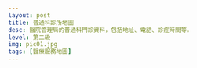 ```yaml
---
layout: post
title: 普通科診所地圖
desc: 醫院管理局的普通科門診資料，包括地址、電話、診症時間等。
level: 第二級
img: pic01.jpg
tags: [醫療服務地圖]
---
```


<script src="https://cdnjs.cloudflare.com/ajax/libs/jquery/3.1.0/jquery.min.js"></script>
<script src="https://cdn.jsdelivr.net/npm/chrono-node@1.3.5/chrono.min.js"></script>
<!-- Google Maps API javascript -->

<!-- Import the visualization javascript -->
<script type="text/javascript" src="https://www.google.com/jsapi"></script>

<!-- Initialize visualization -->
<script type="text/javascript">
  google.load('visualization', '1', {});
</script>

<script type="text/javascript">

var tableid = '1gnDhfJHKfOMjOvq4teyuEZB8moCY6LAuDS7Rxhvk'; //the table id
var map;
var mapDiv;
var storedResponse;

/* INITIALIZE - initialize the map and geocoder */

function authenticated(){ google.maps.event.addDomListener(window, 'load', initialize); }

function initialize() {
  //make gviz request
  setData();
  mapDiv = document.getElementById('map_canvas');
  map = new google.maps.Map(mapDiv, {
    center: new google.maps.LatLng(22.38269281766774, 114.10987863448963), //the center lat and long
    zoom: 11, //zoom
    mapTypeId: google.maps.MapTypeId.ROADMAP //the map style
  });
   var viewport = document.querySelector("meta[name=viewport]");
   viewport.setAttribute('content', 'initial-scale=1.0, user-scalable=no');
   mapDiv.style.width = '100%';
   mapDiv.style.height = '500px';
  
}

/* GVIZ - get data from Fusion Tables */

function setData() {
  //create a viz query to send to Fusion Tables
  var query = new google.visualization.Query('https://www.google.com/fusiontables/gvizdata?tq=' + encodeURIComponent("SELECT * FROM 1gnDhfJHKfOMjOvq4teyuEZB8moCY6LAuDS7Rxhvk"));
  
  //set the callback function that will be called when the query returns
  query.send(getData);
}

//define callback function, this is called when the results are returned
function getData(response) {
  if (!response)
    return;
  storedResponse = response;

  //for more information on the response object, see the documentation
  //http://code.google.com/apis/visualization/documentation/reference.html#QueryResponse
  numRows = response.getDataTable().getNumberOfRows();
  numCols = response.getDataTable().getNumberOfColumns();
  //create an array of row values
  for (var i = 0; i < numRows; i++) {
    var row = [];
    for (var j = 0; j < numCols; j++) {
      row.push(response.getDataTable().getValue(i, j));
    }
    codeAddress(row);
  }


    if (navigator.geolocation) {
        navigator.geolocation.getCurrentPosition(changePosition, function(e){ });
    }
}

  function changePosition(position){

    if (position){
      map.setZoom(13);
      map.panTo(new google.maps.LatLng(position.coords.latitude, position.coords.longitude));
    }
    
  }
/* GEOCODING - geocode data in Fusion Tables, if the data is a String Address */

var lastWindow;

//geocode the address, and create a new marker and InfoWindow at the geocoded location
function codeAddress(row) {

  var coordinate = new google.maps.LatLng(row[9],row[10]);
  var time = JSON.parse(row[19]);
  
  //create the placeholder
  var marker = new google.maps.Marker({
      map: map, 
      position: coordinate,
      //this is where the magic happens!
    icon: {
        path: google.maps.SymbolPath.CIRCLE,
        scale: 5,
        fillColor: "#DDD",
        fillOpacity: 0.8,
        strokeWeight: 0.5
    },
  });
  console.log(row);
  
  //add a click listener to the marker to open an InfoWindow,
  google.maps.event.addListener(marker, 'click', function(event) {
    if(lastWindow) lastWindow.close(); //close the last window if it exists
    lastWindow = new google.maps.InfoWindow( {
      position: coordinate,
      content: row[1] //this is the row data, you can use HTML here for the content
    });
    lastWindow.open(map);
  });
  var data = checkOpen(time);
    if (data.open){
      marker.icon.fillColor = '#4CAF50'; // open
      marker.icon.strokeColor = '#1B5E20'; // open
    }else{
      marker.icon.fillColor = '#F44336'; // closed
      marker.icon.strokeColor = '#B71C1C'; // closed
    }
}

function checkOpen(result){
    var openTimeList = result[(new Date()).getDay()];
    for (i in openTimeList){
      if (openTimeList[i].start.hour<(new Date()).getHours() && openTimeList[i].end.hour>(new Date()).getHours())
        return {open:true};
      else if (openTimeList[i].start.hour==(new Date()).getHours() && openTimeList[i].start.minute<=(new Date()).getMinutes())
        return {open:true};
      else if (openTimeList[i].end.hour==(new Date()).getHours() && openTimeList[i].end.minute>=(new Date()).getMinutes())
        return {open:true, extra:'Closing Soon'};
    }
    return {open:false};
}

</script>
<script type="text/javascript" src="https://maps.google.com/maps/api/js?key=AIzaSyAm_dMcHD1az_PJ3HNyEH1A-ED-EvzUunE&callback=authenticated&v=3.exp"></script>
  <div id="map_canvas"></div>
